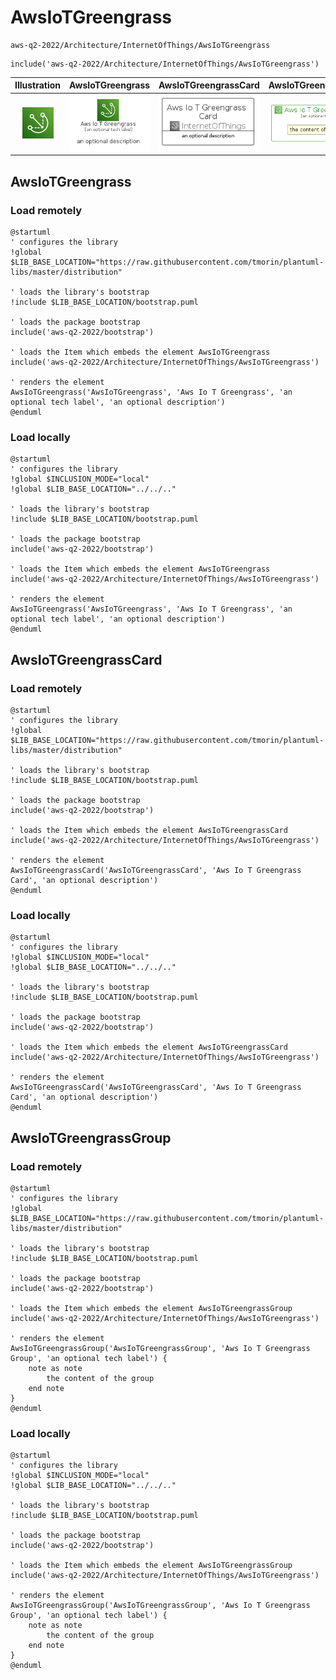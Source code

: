 # AwsIoTGreengrass


```text
aws-q2-2022/Architecture/InternetOfThings/AwsIoTGreengrass
```

```text
include('aws-q2-2022/Architecture/InternetOfThings/AwsIoTGreengrass')
```



| Illustration | AwsIoTGreengrass | AwsIoTGreengrassCard | AwsIoTGreengrassGroup |
| :---: | :---: | :---: | :---: |
| ![illustration for Illustration](../../../aws-q2-2022/Architecture/InternetOfThings/AwsIoTGreengrass.png) | ![illustration for AwsIoTGreengrass](../../../aws-q2-2022/Architecture/InternetOfThings/AwsIoTGreengrass.Local.png) | ![illustration for AwsIoTGreengrassCard](../../../aws-q2-2022/Architecture/InternetOfThings/AwsIoTGreengrassCard.Local.png) | ![illustration for AwsIoTGreengrassGroup](../../../aws-q2-2022/Architecture/InternetOfThings/AwsIoTGreengrassGroup.Local.png) |




## AwsIoTGreengrass

### Load remotely
```plantuml
@startuml
' configures the library
!global $LIB_BASE_LOCATION="https://raw.githubusercontent.com/tmorin/plantuml-libs/master/distribution"

' loads the library's bootstrap
!include $LIB_BASE_LOCATION/bootstrap.puml

' loads the package bootstrap
include('aws-q2-2022/bootstrap')

' loads the Item which embeds the element AwsIoTGreengrass
include('aws-q2-2022/Architecture/InternetOfThings/AwsIoTGreengrass')

' renders the element
AwsIoTGreengrass('AwsIoTGreengrass', 'Aws Io T Greengrass', 'an optional tech label', 'an optional description')
@enduml
```

### Load locally
```plantuml
@startuml
' configures the library
!global $INCLUSION_MODE="local"
!global $LIB_BASE_LOCATION="../../.."

' loads the library's bootstrap
!include $LIB_BASE_LOCATION/bootstrap.puml

' loads the package bootstrap
include('aws-q2-2022/bootstrap')

' loads the Item which embeds the element AwsIoTGreengrass
include('aws-q2-2022/Architecture/InternetOfThings/AwsIoTGreengrass')

' renders the element
AwsIoTGreengrass('AwsIoTGreengrass', 'Aws Io T Greengrass', 'an optional tech label', 'an optional description')
@enduml
```

## AwsIoTGreengrassCard

### Load remotely
```plantuml
@startuml
' configures the library
!global $LIB_BASE_LOCATION="https://raw.githubusercontent.com/tmorin/plantuml-libs/master/distribution"

' loads the library's bootstrap
!include $LIB_BASE_LOCATION/bootstrap.puml

' loads the package bootstrap
include('aws-q2-2022/bootstrap')

' loads the Item which embeds the element AwsIoTGreengrassCard
include('aws-q2-2022/Architecture/InternetOfThings/AwsIoTGreengrass')

' renders the element
AwsIoTGreengrassCard('AwsIoTGreengrassCard', 'Aws Io T Greengrass Card', 'an optional description')
@enduml
```

### Load locally
```plantuml
@startuml
' configures the library
!global $INCLUSION_MODE="local"
!global $LIB_BASE_LOCATION="../../.."

' loads the library's bootstrap
!include $LIB_BASE_LOCATION/bootstrap.puml

' loads the package bootstrap
include('aws-q2-2022/bootstrap')

' loads the Item which embeds the element AwsIoTGreengrassCard
include('aws-q2-2022/Architecture/InternetOfThings/AwsIoTGreengrass')

' renders the element
AwsIoTGreengrassCard('AwsIoTGreengrassCard', 'Aws Io T Greengrass Card', 'an optional description')
@enduml
```

## AwsIoTGreengrassGroup

### Load remotely
```plantuml
@startuml
' configures the library
!global $LIB_BASE_LOCATION="https://raw.githubusercontent.com/tmorin/plantuml-libs/master/distribution"

' loads the library's bootstrap
!include $LIB_BASE_LOCATION/bootstrap.puml

' loads the package bootstrap
include('aws-q2-2022/bootstrap')

' loads the Item which embeds the element AwsIoTGreengrassGroup
include('aws-q2-2022/Architecture/InternetOfThings/AwsIoTGreengrass')

' renders the element
AwsIoTGreengrassGroup('AwsIoTGreengrassGroup', 'Aws Io T Greengrass Group', 'an optional tech label') {
    note as note
        the content of the group
    end note
}
@enduml
```

### Load locally
```plantuml
@startuml
' configures the library
!global $INCLUSION_MODE="local"
!global $LIB_BASE_LOCATION="../../.."

' loads the library's bootstrap
!include $LIB_BASE_LOCATION/bootstrap.puml

' loads the package bootstrap
include('aws-q2-2022/bootstrap')

' loads the Item which embeds the element AwsIoTGreengrassGroup
include('aws-q2-2022/Architecture/InternetOfThings/AwsIoTGreengrass')

' renders the element
AwsIoTGreengrassGroup('AwsIoTGreengrassGroup', 'Aws Io T Greengrass Group', 'an optional tech label') {
    note as note
        the content of the group
    end note
}
@enduml
```


